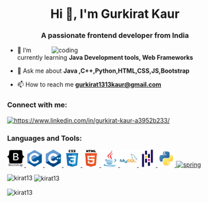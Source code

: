 <h1 align="center">Hi 👋, I'm Gurkirat Kaur</h1>
<h3 align="center">A passionate frontend developer from India</h3>
<img align="right" alt="coding" width="400" src="https://www.google.co.in/url?sa=i&url=https%3A%2F%2Fen.picmix.com%2Fstamp%2FWelcome-to-my-profile-2455275&psig=AOvVaw30XAoPS_oxbry1UOqjW1Sq&ust=1707686196561000&source=images&cd=vfe&opi=89978449&ved=0CBIQjRxqFwoTCKC4sbTZoYQDFQAAAAAdAAAAABAE">

- 🌱 I’m currently learning **Java Development tools, Web Frameworks**

- 💬 Ask me about **Java ,C++,Python,HTML,CSS,JS,Bootstrap**

- 📫 How to reach me **gurkirat1313kaur@gmail.com**

<h3 align="left">Connect with me:</h3>
<p align="left">
<a href="https://linkedin.com/in/https://www.linkedin.com/in/gurkirat-kaur-a3952b233/" target="blank"><img align="center" src="https://raw.githubusercontent.com/rahuldkjain/github-profile-readme-generator/master/src/images/icons/Social/linked-in-alt.svg" alt="https://www.linkedin.com/in/gurkirat-kaur-a3952b233/" height="30" width="40" /></a>
</p>

<h3 align="left">Languages and Tools:</h3>
<p align="left"> <a href="https://getbootstrap.com" target="_blank" rel="noreferrer"> <img src="https://raw.githubusercontent.com/devicons/devicon/master/icons/bootstrap/bootstrap-plain-wordmark.svg" alt="bootstrap" width="40" height="40"/> </a> <a href="https://www.cprogramming.com/" target="_blank" rel="noreferrer"> <img src="https://raw.githubusercontent.com/devicons/devicon/master/icons/c/c-original.svg" alt="c" width="40" height="40"/> </a> <a href="https://www.w3schools.com/cpp/" target="_blank" rel="noreferrer"> <img src="https://raw.githubusercontent.com/devicons/devicon/master/icons/cplusplus/cplusplus-original.svg" alt="cplusplus" width="40" height="40"/> </a> <a href="https://www.w3schools.com/css/" target="_blank" rel="noreferrer"> <img src="https://raw.githubusercontent.com/devicons/devicon/master/icons/css3/css3-original-wordmark.svg" alt="css3" width="40" height="40"/> </a> <a href="https://www.w3.org/html/" target="_blank" rel="noreferrer"> <img src="https://raw.githubusercontent.com/devicons/devicon/master/icons/html5/html5-original-wordmark.svg" alt="html5" width="40" height="40"/> </a> <a href="https://www.java.com" target="_blank" rel="noreferrer"> <img src="https://raw.githubusercontent.com/devicons/devicon/master/icons/java/java-original.svg" alt="java" width="40" height="40"/> </a> <a href="https://www.mysql.com/" target="_blank" rel="noreferrer"> <img src="https://raw.githubusercontent.com/devicons/devicon/master/icons/mysql/mysql-original-wordmark.svg" alt="mysql" width="40" height="40"/> </a> <a href="https://pandas.pydata.org/" target="_blank" rel="noreferrer"> <img src="https://raw.githubusercontent.com/devicons/devicon/2ae2a900d2f041da66e950e4d48052658d850630/icons/pandas/pandas-original.svg" alt="pandas" width="40" height="40"/> </a> <a href="https://www.python.org" target="_blank" rel="noreferrer"> <img src="https://raw.githubusercontent.com/devicons/devicon/master/icons/python/python-original.svg" alt="python" width="40" height="40"/> </a> <a href="https://spring.io/" target="_blank" rel="noreferrer"> <img src="https://www.vectorlogo.zone/logos/springio/springio-icon.svg" alt="spring" width="40" height="40"/> </a> </p>

<p><img align="left" src="https://github-readme-stats.vercel.app/api/top-langs?username=kirat13&show_icons=true&locale=en&layout=compact" alt="kirat13" /></p>

<p>&nbsp;<img align="center" src="https://github-readme-stats.vercel.app/api?username=kirat13&show_icons=true&locale=en" alt="kirat13" /></p>

<p><img align="center" src="https://github-readme-streak-stats.herokuapp.com/?user=kirat13&" alt="kirat13" /></p>
